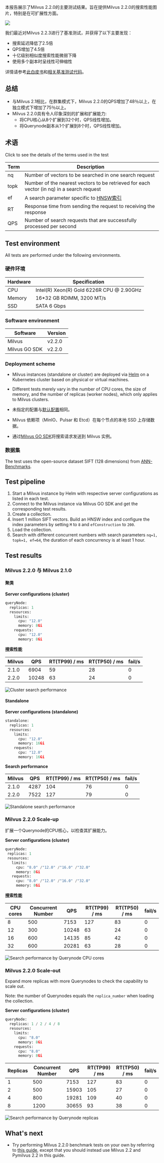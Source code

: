 本报告展示了Milvus 2.2.0的主要测试结果。旨在提供Milvus 2.2.0的搜索性能图片，特别是在可扩展性方面。 

![](https://zilliz.com/images/whitepaper/performance.png)

我们最近对Milvus 2.2.3进行了基准测试，并获得了以下主要发现：

* 搜索延迟降低了2.5倍
* QPS增加了4.5倍
* 十亿级别相似度搜索性能微弱下降
* 使用多个副本时呈线性可伸缩性

详情请参考[此白皮书](https://zilliz.com/whitepaper)和[相关基准测试代码](https://github.com/zilliztech/vectordb-benchmark)。

总结
-------

* 与Milvus 2.1相比，在群集模式下，Milvus 2.2.0的QPS增加了48％以上，在独立模式下增加了75％以上。
* Milvus 2.2.0具有令人印象深刻的扩展和扩展能力:
	+ 将CPU核心从8个扩展到32个时，QPS线性增加。
	+ 将Querynode副本从1个扩展到8个时，QPS线性增加。

术语
--

Click to see the details of the terms used in the test

| Term | Description |
| --- | --- |
| nq | Number of vectors to be searched in one search request |
| topk | Number of the nearest vectors to be retrieved for each vector (in nq) in a search request |
| ef | A search parameter specific to [HNSW索引](https://milvus.io/docs/v2.2.x/index.md) |
| RT | Response time from sending the request to receiving the response |
| QPS | Number of search requests that are successfully processed per second |

Test environment
----------------

All tests are performed under the following environments.

### 硬件环境

| Hardware | Specification |
| --- | --- |
| CPU | Intel(R) Xeon(R) Gold 6226R CPU @ 2.90GHz |
| Memory | 16*32 GB RDIMM, 3200 MT/s |
| SSD | SATA 6 Gbps |

### Software environment

| Software | Version |
| --- | --- |
| Milvus | v2.2.0 |
| Milvus GO SDK | v2.2.0 |

### Deployment scheme

* Milvus instances (standalone or cluster) are deployed via [Helm](https://milvus.io/docs/install_standalone-helm.md) on a Kubernetes cluster based on physical or virtual machines.
* Different tests merely vary in the number of CPU cores, the size of memory, and the number of replicas (worker nodes), which only applies to Milvus clusters.
* 未指定的配置与[默认配置](https://github.com/milvus-io/milvus-helm/blob/master/charts/milvus/values.yaml)相同。

* Milvus 依赖项（MinIO、Pulsar 和 Etcd）在每个节点的本地 SSD 上存储数据。

* 通过[Milvus GO SDK](https://github.com/milvus-io/milvus-sdk-go/tree/master/tests)将搜索请求发送到 Milvus 实例。

### 数据集

The test uses the open-source dataset SIFT (128 dimensions) from [ANN-Benchmarks](https://github.com/erikbern/ann-benchmarks/#data-sets).

Test pipeline
-------------

1. Start a Milvus instance by Helm with respective server configurations as listed in each test.
2. Connect to the Milvus instance via Milvus GO SDK and get the corresponding test results.
3. Create a collection.
4. Insert 1 million SIFT vectors. Build an HNSW index and configure the index parameters by setting `M` to `8` and `efConstruction` to `200`.
5. Load the collection.
6. Search with different concurrent numbers with search parameters `nq=1, topk=1, ef=64`, the duration of each concurrency is at least 1 hour.

Test results
------------

### Milvus 2.2.0 与 Milvus 2.1.0

#### 聚类

**Server configurations (cluster)**

```python
queryNode:
  replicas: 1
  resources:
    limits:
      cpu: "12.0"
      memory: 8Gi
    requests:
      cpu: "12.0"
      memory: 8Gi

```

**搜索性能**

| Milvus | QPS | RT(TP99) / ms | RT(TP50) / ms | fail/s |
| --- | --- | --- | --- | --- |
| 2.1.0 | 6904 | 59 | 28 | 0 |
| 2.2.0 | 10248 | 63 | 24 | 0 |

![Cluster search performance](https://milvus.io/static/552ccaa600781ffb7dd07c163c606417/1263b/cluster_search_performance_210_vs_220.png "Cluster search performance")

#### Standalone

**Server configurations (standalone)**

```python
standalone:
  replicas: 1
  resources:
    limits:
      cpu: "12.0"
      memory: 16Gi
    requests:
      cpu: "12.0"
      memory: 16Gi

```

**Search performance**

| Milvus | QPS | RT(TP99) / ms | RT(TP50) / ms | fail/s |
| --- | --- | --- | --- | --- |
| 2.1.0 | 4287 | 104 | 76 | 0 |
| 2.2.0 | 7522 | 127 | 79 | 0 |

![Standalone search performance](https://milvus.io/static/c86c4caa2b4d7bef797710798d091a12/1263b/standalone_search_performance_210_vs_220.png "Standalone search performance")

### Milvus 2.2.0 Scale-up

扩展一个Querynode的CPU核心，以检查其扩展能力。

**Server configurations (cluster)**

```python
queryNode:
 replicas: 1
 resources:
   limits:
     cpu: "8.0" /"12.0" /"16.0" /"32.0"
     memory: 8Gi
   requests:
     cpu: "8.0" /"12.0" /"16.0" /"32.0"
     memory: 8Gi

```

**搜索性能**

| CPU cores | Concurrent Number | QPS | RT(TP99) / ms | RT(TP50) / ms | fail/s |
| --- | --- | --- | --- | --- | --- |
| 8 | 500 | 7153 | 127 | 83 | 0 |
| 12 | 300 | 10248 | 63 | 24 | 0 |
| 16 | 600 | 14135 | 85 | 42 | 0 |
| 32 | 600 | 20281 | 63 | 28 | 0 |

![Search performance by Querynode CPU cores](https://milvus.io/static/7bbd3012494497881b242c2d59af3708/1263b/search_performance_by_querynode_cpu_cores.png "Search performance by Querynode CPU cores")

### Milvus 2.2.0 Scale-out

Expand more replicas with more Querynodes to check the capability to scale out.

Note: the number of Querynodes equals the `replica_number` when loading the collection.

**Server configurations (cluster)**

```python
queryNode:
  replicas: 1 / 2 / 4 / 8      
  resources:
    limits:
      cpu: "8.0"
      memory: 8Gi
    requests:
      cpu: "8.0"
      memory: 8Gi

```

| Replicas | Concurrent Number | QPS | RT(TP99) / ms | RT(TP50) / ms | fail/s |
| --- | --- | --- | --- | --- | --- |
| 1 | 500 | 7153 | 127 | 83 | 0 |
| 2 | 500 | 15903 | 105 | 27 | 0 |
| 4 | 800 | 19281 | 109 | 40 | 0 |
| 8 | 1200 | 30655 | 93 | 38 | 0 |

![Search performance by Querynode replicas](https://milvus.io/static/4ead6114239567f61cee372e67f9976c/1263b/search_performance_by_querynode_replicas.png "Search performance by Querynode replicas")

What's next
-----------

* Try performing Milvus 2.2.0 benchmark tests on your own by referring to [this guide](https://milvus.io/blog/2022-08-16-A-Quick-Guide-to-Benchmarking-Milvus-2-1.md), except that you should instead use Milvus 2.2 and Pymilvus 2.2 in this guide.
